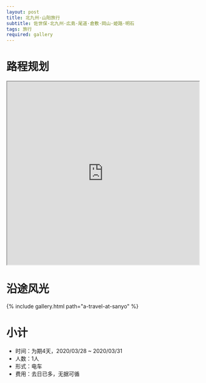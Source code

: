 ```yaml
---
layout: post
title: 北九州·山阳旅行
subtitle: 佐世保·北九州·広島·尾道·倉敷·岡山·姫路·明石
tags: 旅行
required: gallery
---
```


# 路程规划

<iframe src="https://www.google.com/maps/d/embed?mid=1iPf8TM8csDSVT2bmKMqdD_x5T5bu5jLw" width="100%" height="480"></iframe>

# 沿途风光

{% include gallery.html path="a-travel-at-sanyo" %}

# 小计

- 时间：为期4天，2020/03/28 ~ 2020/03/31
- 人数：1人
- 形式：电车
- 费用：去日已多，无据可循

